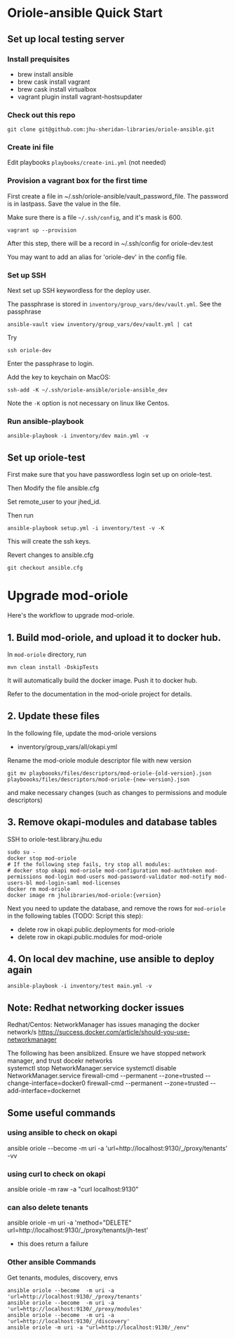 # Oriole-ansible Quick Start

## Set up local testing server

### Install prequisites

* brew install ansible
* brew cask install vagrant
* brew cask install virtualbox
* vagrant plugin install vagrant-hostsupdater

### Check out this repo

```
git clone git@github.com:jhu-sheridan-libraries/oriole-ansible.git
```

### Create ini file

Edit playbooks `playbooks/create-ini.yml` (not needed)

### Provision a vagrant box for the first time

First create a file in ~/.ssh/oriole-ansible/vault_password_file. The password is in lastpass. Save the value in the file.

Make sure there is a file `~/.ssh/config`, and it's mask is 600. 

```
vagrant up --provision
```

After this step, there will be a record in ~/.ssh/config for oriole-dev.test

You may want to add an alias for 'oriole-dev' in the config file.

### Set up SSH

Next set up SSH keywordless for the deploy user.

The passphrase is stored in `inventory/group_vars/dev/vault.yml`. See the passphrase

```
ansible-vault view inventory/group_vars/dev/vault.yml | cat
```

Try

```
ssh oriole-dev
```

Enter the passphrase to login.

Add the key to keychain on MacOS:

```
ssh-add -K ~/.ssh/oriole-ansible/oriole-ansible_dev
```

Note the `-K` option is not necessary on linux like Centos. 

### Run ansible-playbook

```
ansible-playbook -i inventory/dev main.yml -v
```

## Set up oriole-test

First make sure that you have passwordless login set up on oriole-test. 

Then Modify the file ansible.cfg

Set remote_user to your jhed_id. 

Then run 

```
ansible-playbook setup.yml -i inventory/test -v -K
```

This will create the ssh keys. 

Revert changes to ansible.cfg

```
git checkout ansible.cfg
```

# Upgrade mod-oriole

Here's the workflow to upgrade mod-oriole.

## 1. Build mod-oriole, and upload it to docker hub.

In `mod-oriole` directory, run 

```
mvn clean install -DskipTests
```

It will automatically build the docker image. Push it to docker hub. 

Refer to the documentation in the mod-oriole project for details. 

## 2. Update these files

In the following file, update the mod-oriole versions

* inventory/group_vars/all/okapi.yml

Rename the mod-oriole module descriptor file with new version

```
git mv playboooks/files/descriptors/mod-oriole-{old-version}.json playboooks/files/descriptors/mod-oriole-{new-version}.json
```

and make necessary changes (such as changes to permissions and module descriptors)

## 3. Remove okapi-modules and database tables

SSH to oriole-test.library.jhu.edu

```
sudo su -
docker stop mod-oriole 
# If the following step fails, try stop all modules: 
# docker stop okapi mod-oriole mod-configuration mod-authtoken mod-permissions mod-login mod-users mod-password-validator mod-notify mod-users-bl mod-login-saml mod-licenses
docker rm mod-oriole
docker image rm jhulibraries/mod-oriole:{version}
```

Next you need to update the database, and remove the rows for `mod-oriole` in the following tables (TODO: Script this step):

* delete row in okapi.public.deployments for mod-oriole
* delete row in okapi.public.modules for mod-oriole

## 4. On local dev machine, use ansible to deploy again

```
ansible-playbook -i inventory/test main.yml -v
```

## Note: Redhat networking docker issues

Redhat/Centos: NetworkManager has issues managing the docker network/s
https://success.docker.com/article/should-you-use-networkmanager

The following has been ansiblized.
Ensure we have stopped network manager, and trust docekr networks  
systemctl stop NetworkManager.service
systemctl disable NetworkManager.service
firewall-cmd --permanent --zone=trusted --change-interface=docker0
firewall-cmd --permanent --zone=trusted --add-interface=dockernet


## Some useful commands

### using ansible to check on okapi
ansible oriole --become  -m uri -a 'url=http://localhost:9130/_/proxy/tenants' -vv

### using curl to check on okapi
ansible oriole -m raw -a "curl localhost:9130"

### can also delete tenants
ansible oriole -m uri -a 'method="DELETE" url=http://localhost:9130/_/proxy/tenants/jh-test'
- this does return a failure

### Other ansible Commands

Get tenants, modules, discovery, envs

```
ansible oriole --become  -m uri -a 'url=http://localhost:9130/_/proxy/tenants'
ansible oriole --become  -m uri -a 'url=http://localhost:9130/_/proxy/modules'
ansible oriole --become  -m uri -a 'url=http://localhost:9130/_/discovery'
ansible oriole -m uri -a "url=http://localhost:9130/_/env"
```
